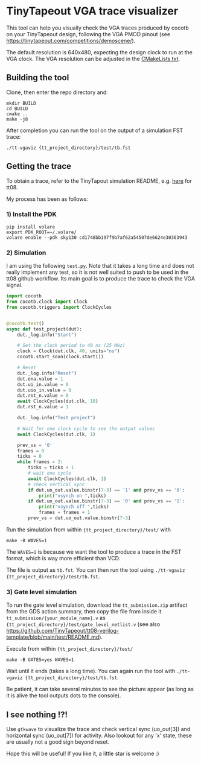 # TinyTapeout VGA trace visualizer

This tool can help you visually check the VGA traces produced by cocotb on your TinyTapeout design, following the VGA PMOD pinout (see https://tinytapeout.com/competitions/demoscene/).

The default resolution is 640x480, expecting the design clock to run at the VGA clock. The VGA resolution can be adjusted in the [CMakeLists.txt](https://github.com/sylefeb/tt-vgaviz/blob/8a4bd219de0a8ebd76b91f7c0f4675eb7dc5f83b/CMakeLists.txt#L25).

## Building the tool

Clone, then enter the repo directory and:
```
mkdir BUILD
cd BUILD
cmake ..
make -j8
```

After completion you can run the tool on the output of a simulation FST trace:
```
./tt-vgaviz {tt_project_directory}/test/tb.fst
```

## Getting the trace

To obtain a trace, refer to the TinyTapout simulation README, e.g. [here](https://github.com/TinyTapeout/tt08-verilog-template/blob/main/test/README.md) for tt08.

My process has been as follows:

### 1) Install the PDK
```
pip install volare
export PDK_ROOT=~/.volare/
volare enable --pdk sky130 cd1748bb197f9b7af62a54507de6624e30363943
```

### 2) Simulation

I am using the following `test.py`. Note that it takes a long time and does not really implement any test, so it is not well suited to push to be used in the tt08 github workflow. Its main goal is to produce the trace to check the VGA signal.

```python
import cocotb
from cocotb.clock import Clock
from cocotb.triggers import ClockCycles


@cocotb.test()
async def test_project(dut):
    dut._log.info("Start")

    # Set the clock period to 40 ns (25 MHz)
    clock = Clock(dut.clk, 40, units="ns")
    cocotb.start_soon(clock.start())

    # Reset
    dut._log.info("Reset")
    dut.ena.value = 1
    dut.ui_in.value = 0
    dut.uio_in.value = 0
    dut.rst_n.value = 0
    await ClockCycles(dut.clk, 10)
    dut.rst_n.value = 1

    dut._log.info("Test project")

    # Wait for one clock cycle to see the output values
    await ClockCycles(dut.clk, 1)

    prev_vs = '0'
    frames = 0
    ticks = 0
    while frames < 2:
        ticks = ticks + 1
        # wait one cycle
        await ClockCycles(dut.clk, 1)
        # check vertical sync
        if dut.uo_out.value.binstr[7-3] == '1' and prev_vs == '0':
            print("vsynch on ",ticks)
        if dut.uo_out.value.binstr[7-3] == '0' and prev_vs == '1':
            print("vsynch off ",ticks)
            frames = frames + 1
        prev_vs = dut.uo_out.value.binstr[7-3]
```

Run the simulation from within `{tt_project_directory}/test/` with
```
make -B WAVES=1
```
The `WAVES=1` is because we want the tool to produce a trace in the FST format, which is way more efficient than VCD.

The file is output as `tb.fst`. You can then run the tool using `./tt-vgaviz {tt_project_directory}/test/tb.fst`.

### 3) Gate level simulation

To run the gate level simulation, download the `tt_submission.zip` artifact from the GDS action summary, then copy the file from inside it `tt_submission/{your_module_name}.v` as `{tt_project_directory}/test/gate_level_netlist.v` (see also https://github.com/TinyTapeout/tt08-verilog-template/blob/main/test/README.md).

Execute from within `{tt_project_directory}/test/`
```
make -B GATES=yes WAVES=1
```

Wait until it ends (takes a long time). You can again run the tool with `./tt-vgaviz {tt_project_directory}/test/tb.fst`.

Be patient, it can take several minutes to see the picture appear (as long as it is alive the tool outputs dots to the console).

## I see nothing !?!

Use `gtkwave` to visualize the trace and check vertical sync (uo_out[3]) and horizontal sync (uo_out[7]) for activity. Also lookout for any 'x' state, these are usually not a good sign beyond reset.

Hope this will be useful! If you like it, a little star is welcome :)
